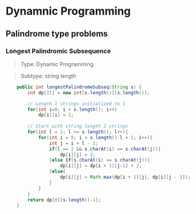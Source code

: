 # Dynamnic Programming

## Palindrome type problems



### Longest Palindromic Subsequence

> Type: Dynamic Programming

> Subtype: string length

```java
    public int longestPalindromeSubseq(String s) {
        int dp[][] = new int[s.length()][s.length()];

        // Length 1 strings initialized to 1
        for(int i=0; i < s.length(); i++)
            dp[i][i] = 1;
        
        // Start with string length 2 strings
        for(int l = 2; l <= s.length(); l++){
            for(int i = 0; i < s.length()-l + 1; i++){
                int j = i + l - 1;
                if(l == 2 && s.charAt(i) == s.charAt(j)){
                    dp[i][j] = 2;
                }else if(s.charAt(i) == s.charAt(j)){
                    dp[i][j] = dp[i + 1][j-1] + 2;
                }else{
                    dp[i][j] = Math.max(dp[i + 1][j], dp[i][j - 1]);
                }
            }
        }
        return dp[0][s.length()-1];
    }

```
